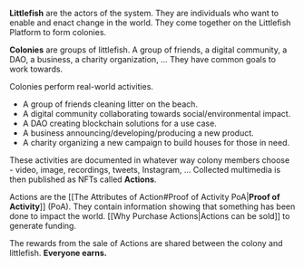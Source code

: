 **Littlefish** are the actors of the system. They are individuals who want to enable and enact change in the world. They come together on the Littlefish Platform to form colonies.

**Colonies** are groups of littlefish. A group of friends, a digital community, a DAO, a business, a charity organization, … They have common goals to work towards. 

Colonies perform real-world activities. 
- A group of friends cleaning litter on the beach. 
- A digital community collaborating towards social/environmental impact.
- A DAO creating blockchain solutions for a use case.
- A business announcing/developing/producing a new product. 
- A charity organizing a new campaign to build houses for those in need. 

These activities are documented in whatever way colony members choose - video, image, recordings, tweets, Instagram, … Collected multimedia is then published as NFTs called **Actions**.

Actions are the [[The Attributes of Action#Proof of Activity PoA|**Proof of Activity**]] (PoA). They contain information showing that something has been done to impact the world. [[Why Purchase Actions|Actions can be sold]] to generate funding. 

The rewards from the sale of Actions are shared between the colony and littlefish. **Everyone earns.**


